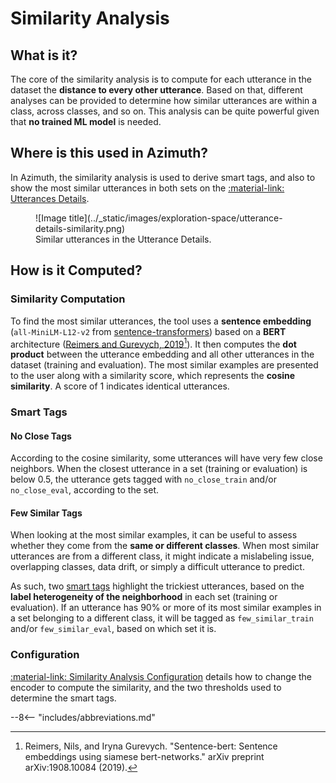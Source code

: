 # Similarity Analysis

## What is it?

The core of the similarity analysis is to compute for each utterance in the dataset the **distance
to every other utterance**. Based on that, different analyses can be provided to determine how
similar utterances are within a class, across classes, and so on. This analysis can be quite
powerful given that **no trained ML model** is needed.

## Where is this used in Azimuth?

In Azimuth, the similarity analysis is used to derive smart tags, and also to show the most similar
utterances in both sets on
the [:material-link: Utterances Details](../user-guide/exploration-space/utterance-details.md).

<figure markdown>
  ![Image title](../_static/images/exploration-space/utterance-details-similarity.png)
  <figcaption>Similar utterances in the Utterance Details.</figcaption>
</figure>

## How is it Computed?

### Similarity Computation

To find the most similar utterances, the tool uses a **sentence embedding** (`all-MiniLM-L12-v2`
from [sentence-transformers](https://github.com/UKPLab/sentence-transformers)) based on a **BERT**
architecture ([Reimers and Gurevych, 2019](https://arxiv.org/abs/1908.10084)[^1]). It then computes
the **dot product** between the utterance embedding and all other utterances in the dataset
(training and evaluation). The most similar examples are presented to the user along with a
similarity score, which represents the **cosine similarity**. A score of 1 indicates identical
utterances.

### Smart Tags

#### No Close Tags

According to the cosine similarity, some utterances will have very few close neighbors. When the
closest utterance in a set (training or evaluation) is below 0.5, the utterance gets tagged with
`no_close_train` and/or `no_close_eval`, according to the set.

#### Few Similar Tags

When looking at the most similar examples, it can be useful to assess whether they come from the
**same or different classes**. When most similar utterances are from a different class, it might
indicate a mislabeling issue, overlapping classes, data drift, or simply a difficult utterance to
predict.

As such, two [smart tags](./smart-tags.md) highlight the trickiest utterances, based on the **label
heterogeneity of the neighborhood** in each set (training or evaluation). If an utterance has 90% or
more of its most similar examples in a set belonging to a different class, it will be tagged
as `few_similar_train` and/or `few_similar_eval`, based on which set it is.

### Configuration

[:material-link: Similarity Analysis Configuration](../reference/configuration/similarity.md)
details how to change the encoder to compute the similarity, and the two thresholds used to
determine the smart tags.

[^1]: Reimers, Nils, and Iryna Gurevych. "Sentence-bert: Sentence embeddings using siamese
bert-networks." arXiv preprint arXiv:1908.10084 (2019).

--8<-- "includes/abbreviations.md"
